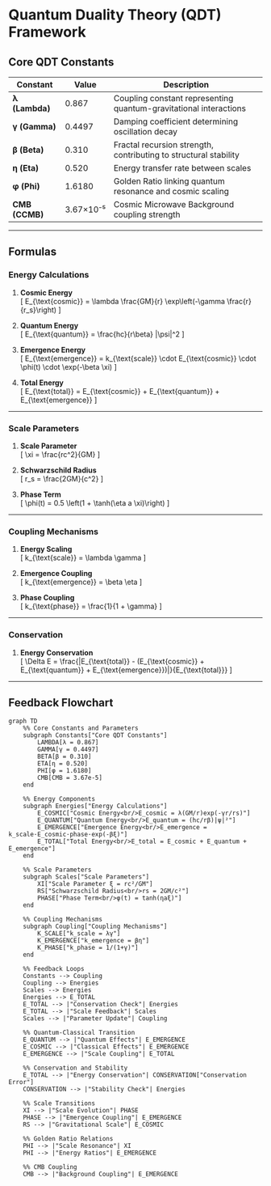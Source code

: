 # Quantum Duality Theory (QDT) Framework

## Core QDT Constants

| Constant | Value       | Description                                                                 |
|----------|-------------|-----------------------------------------------------------------------------|
| **λ (Lambda)** | 0.867       | Coupling constant representing quantum-gravitational interactions       |
| **γ (Gamma)** | 0.4497      | Damping coefficient determining oscillation decay                      |
| **β (Beta)** | 0.310       | Fractal recursion strength, contributing to structural stability        |
| **η (Eta)** | 0.520       | Energy transfer rate between scales                                      |
| **φ (Phi)** | 1.6180      | Golden Ratio linking quantum resonance and cosmic scaling                |
| **CMB (CCMB)** | 3.67×10⁻⁵ | Cosmic Microwave Background coupling strength                           |

---

## Formulas

### **Energy Calculations**
1. **Cosmic Energy**  
   \[
   E_{\text{cosmic}} = \lambda \frac{GM}{r} \exp\left(-\gamma \frac{r}{r_s}\right)
   \]
   
2. **Quantum Energy**  
   \[
   E_{\text{quantum}} = \frac{hc}{r\beta} |\psi|^2
   \]

3. **Emergence Energy**  
   \[
   E_{\text{emergence}} = k_{\text{scale}} \cdot E_{\text{cosmic}} \cdot \phi(t) \cdot \exp(-\beta \xi)
   \]

4. **Total Energy**  
   \[
   E_{\text{total}} = E_{\text{cosmic}} + E_{\text{quantum}} + E_{\text{emergence}}
   \]

---

### **Scale Parameters**
1. **Scale Parameter**  
   \[
   \xi = \frac{rc^2}{GM}
   \]

2. **Schwarzschild Radius**  
   \[
   r_s = \frac{2GM}{c^2}
   \]

3. **Phase Term**  
   \[
   \phi(t) = 0.5 \left(1 + \tanh(\eta a \xi)\right)
   \]

---

### **Coupling Mechanisms**
1. **Energy Scaling**  
   \[
   k_{\text{scale}} = \lambda \gamma
   \]

2. **Emergence Coupling**  
   \[
   k_{\text{emergence}} = \beta \eta
   \]

3. **Phase Coupling**  
   \[
   k_{\text{phase}} = \frac{1}{1 + \gamma}
   \]

---

### **Conservation**
1. **Energy Conservation**  
   \[
   \Delta E = \frac{|E_{\text{total}} - (E_{\text{cosmic}} + E_{\text{quantum}} + E_{\text{emergence}})|}{E_{\text{total}}}
   \]

---

## Feedback Flowchart

```mermaid
graph TD
    %% Core Constants and Parameters
    subgraph Constants["Core QDT Constants"]
        LAMBDA[λ = 0.867]
        GAMMA[γ = 0.4497]
        BETA[β = 0.310]
        ETA[η = 0.520]
        PHI[φ = 1.6180]
        CMB[CMB = 3.67e-5]
    end

    %% Energy Components
    subgraph Energies["Energy Calculations"]
        E_COSMIC["Cosmic Energy<br/>E_cosmic = λ(GM/r)exp(-γr/rs)"]
        E_QUANTUM["Quantum Energy<br/>E_quantum = (hc/rβ)|ψ|²"]
        E_EMERGENCE["Emergence Energy<br/>E_emergence = k_scale·E_cosmic·phase·exp(-βξ)"]
        E_TOTAL["Total Energy<br/>E_total = E_cosmic + E_quantum + E_emergence"]
    end

    %% Scale Parameters
    subgraph Scales["Scale Parameters"]
        XI["Scale Parameter ξ = rc²/GM"]
        RS["Schwarzschild Radius<br/>rs = 2GM/c²"]
        PHASE["Phase Term<br/>φ(t) = tanh(ηaξ)"]
    end

    %% Coupling Mechanisms
    subgraph Coupling["Coupling Mechanisms"]
        K_SCALE["k_scale = λγ"]
        K_EMERGENCE["k_emergence = βη"]
        K_PHASE["k_phase = 1/(1+γ)"]
    end

    %% Feedback Loops
    Constants --> Coupling
    Coupling --> Energies
    Scales --> Energies
    Energies --> E_TOTAL
    E_TOTAL --> |"Conservation Check"| Energies
    E_TOTAL --> |"Scale Feedback"| Scales
    Scales --> |"Parameter Update"| Coupling
    
    %% Quantum-Classical Transition
    E_QUANTUM --> |"Quantum Effects"| E_EMERGENCE
    E_COSMIC --> |"Classical Effects"| E_EMERGENCE
    E_EMERGENCE --> |"Scale Coupling"| E_TOTAL
    
    %% Conservation and Stability
    E_TOTAL --> |"Energy Conservation"| CONSERVATION["Conservation Error"]
    CONSERVATION --> |"Stability Check"| Energies
    
    %% Scale Transitions
    XI --> |"Scale Evolution"| PHASE
    PHASE --> |"Emergence Coupling"| E_EMERGENCE
    RS --> |"Gravitational Scale"| E_COSMIC

    %% Golden Ratio Relations
    PHI --> |"Scale Resonance"| XI
    PHI --> |"Energy Ratios"| E_EMERGENCE
    
    %% CMB Coupling
    CMB --> |"Background Coupling"| E_EMERGENCE